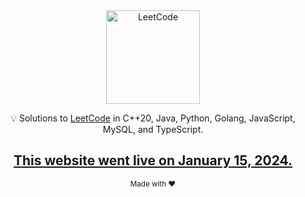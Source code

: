 <div align="center">
<a href="https://s-sreedhar.github.io/LeetCode/"><img src="https://i.imgur.com/IsS5xkZ.png" width="150" title="LeetCode" alt="LeetCode"></a>

<span>💡 Solutions to <a href="https://leetcode.com/problemset/all/">LeetCode</a> in C++20, Java, Python, Golang, JavaScript, MySQL, and TypeScript.</span>
<br/>





## [This website went live on January 15, 2024.](https://s-sreedhar.github.io/LeetCode/)



<div align="center">
  <sub>Made with ❤️</sub>
</div>
